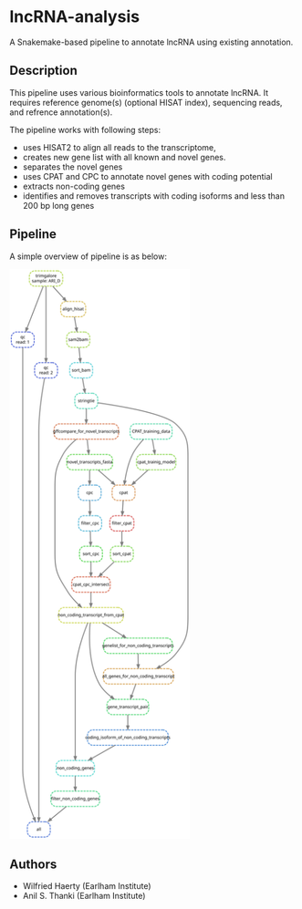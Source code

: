 # lncRNA-analysis
A Snakemake-based pipeline to annotate lncRNA using existing annotation. 

## Description
This pipeline uses various bioinformatics tools to annotate lncRNA. It requires reference genome(s) (optional HISAT index), sequencing reads, and refrence annotation(s).

The pipeline works with following steps:
* uses HISAT2 to align all reads to the transcriptome, 
* creates new gene list with all known and novel genes.
* separates the novel genes 
* uses CPAT and CPC to annotate novel genes with coding potential
* extracts non-coding genes
* identifies and removes transcripts with coding isoforms and less than 200 bp long genes

## Pipeline
A simple overview of pipeline is as below:

<img src="img/pipeline.svg" height=1000px title="pipeline-overview" />

## Authors
- Wilfried Haerty (Earlham Institute)
- Anil S. Thanki (Earlham Institute)

